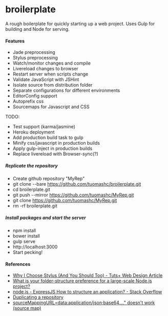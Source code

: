 broilerplate
============

A rough boilerplate for quickly starting up a web project. Uses Gulp for building and Node for serving.

#### Features
 * Jade preprocessing
 * Stylus preprocessing
 * Watch/monitor changes and compile
 * Livereload changes to browser
 * Restart server when scripts change
 * Validate JavaScript with JSHint 
 * Isolate source from distribution folder
 * Separate configurations for different environments
 * EditorConfig support
 * Autoprefix css
 * Sourcemaps for Javascript and CSS

TODO:
 * Test support (karma/jasmine)
 * Heroku deployment
 * Add production build task to gulp
 * Minify css/javascript in production builds
 * Apply gulp-inject in production builds
 * Replace livereload with Browser-sync(?)

##### Replicate the repository
 * Create github repository "MyRep"
 * git clone --bare https://github.com/tuomashc/broilerplate.git
 * cd broilerplate.git
 * git push --mirror https://github.com/tuomashc/MyRep.git
 * git clone https://github.com/tuomashc/MyRep.git
 * rm -rf broilerplate.git

##### Install packages and start the server
 * npm install
 * bower install
 * gulp serve
 * http://localhost:3000
 * Start pecking! 

#### References
 * [Why I Choose Stylus (And You Should Too) - Tuts+ Web Design Article](http://webdesign.tutsplus.com/articles/why-i-choose-stylus-and-you-should-too--webdesign-18412)
 * [What is your folder-structure preference for a large-scale Node.js project?](http://gist.github.com/lancejpollard/1398757)
 * [node.js - ExpressJS How to structure an application? - Stack Overflow](http://stackoverflow.com/questions/5778245/expressjs-how-to-structure-an-application)
 * [Duplicating a repository](https://help.github.com/articles/duplicating-a-repository/)
 * [sourceMappingURL=data:application/json;base64,..." doesn't work (source map)](https://code.google.com/p/chromium/issues/detail?id=126121)
